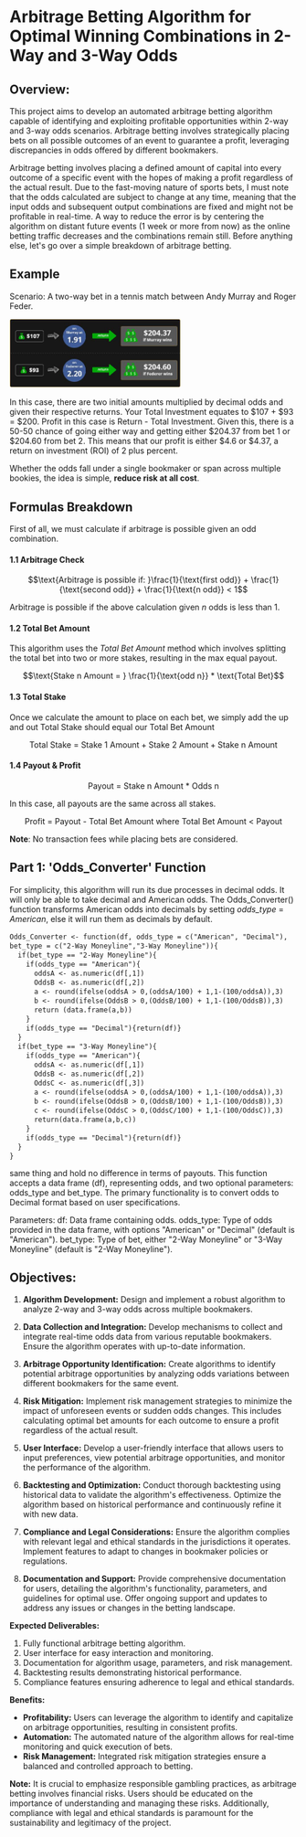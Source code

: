# **Arbitrage Betting Algorithm for Optimal Winning Combinations in 2-Way and 3-Way Odds**

## **Overview:**
This project aims to develop an automated arbitrage betting algorithm capable of identifying and exploiting profitable opportunities within 2-way and 3-way odds scenarios. Arbitrage betting involves strategically placing bets on all possible outcomes of an event to guarantee a profit, leveraging discrepancies in odds offered by different bookmakers.

Arbitrage betting involves placing a defined amount of capital into every outcome of a specific event with the hopes of making a profit regardless of the actual result. Due to the fast-moving nature of sports bets, I must note that the odds calculated are subject to change at any time, meaning that the input odds and subsequent output combinations are fixed and might not be profitable in real-time. A way to reduce the error is by centering the algorithm on distant future events (1 week or more from now) as the online betting traffic decreases and the combinations remain still. Before anything else, let's go over a simple breakdown of arbitrage betting.

## **Example**

Scenario: A two-way bet in a tennis match between Andy Murray and Roger Feder.

<img
  src="https://github.com/neflem27/Arbitrage_Betting/blob/main/arbitrage-1.jpg"
  alt="Alt text"
  title="Training Data"
  style="display: inline-block; margin: 0 auto; max-width: 300px">

In this case, there are two initial amounts multiplied by decimal odds and given their respective returns. Your Total Investment equates to $107 + $93 = $200. Profit in this case is Return - Total Investment. Given this, there is a 50-50 chance of going either way and getting either $204.37 from bet 1 or $204.60 from bet 2. This means that our profit is either $4.6 or $4.37, a return on investment (ROI) of 2 plus percent.

Whether the odds fall under a single bookmaker or span across multiple bookies, the idea is simple, **reduce risk at all cost**.

## Formulas Breakdown

First of all, we must calculate if arbitrage is possible given an odd combination. 

#### 1.1 Arbitrage Check

$$\text{Arbitrage is possible if: }\frac{1}{\text{first odd}} + \frac{1}{\text{second odd}} + \frac{1}{\text{n odd}} < 1$$

Arbitrage is possible if the above calculation given *n* odds is less than 1. 

#### 1.2 Total Bet Amount
This algorithm uses the *Total Bet Amount* method which involves splitting the total bet into two or more stakes, resulting in the max equal payout.

$$\text{Stake n Amount = } \frac{1}{\text{odd n}} * \text{Total Bet}$$

#### 1.3 Total Stake

Once we calculate the amount to place on each bet, we simply add the up and out Total Stake should equal our Total Bet Amount

$$\text{Total Stake = } \text{Stake 1 Amount} + \text{Stake 2 Amount} + \text{Stake n Amount}$$

#### 1.4 Payout & Profit

$$\text{Payout = Stake n Amount * Odds n}$$

In this case, all payouts are the same across all stakes.

$$\text{Profit = Payout - Total Bet Amount} \text{        where Total Bet Amount < Payout}$$

**Note**: No transaction fees while placing bets are considered.


## Part 1: 'Odds_Converter' Function

For simplicity, this algorithm will run its due processes in decimal odds. It will only be able to take decimal and American odds. The Odds_Converter() function transforms American odds into decimals by setting *odds_type* = *American*, else it will run them as decimals by default.  

```
Odds_Converter <- function(df, odds_type = c("American", "Decimal"), bet_type = c("2-Way Moneyline","3-Way Moneyline")){
  if(bet_type == "2-Way Moneyline"){
    if(odds_type == "American"){
      oddsA <- as.numeric(df[,1])
      OddsB <- as.numeric(df[,2])
      a <- round(ifelse(oddsA > 0,(oddsA/100) + 1,1-(100/oddsA)),3)
      b <- round(ifelse(OddsB > 0,(OddsB/100) + 1,1-(100/OddsB)),3)
      return (data.frame(a,b))
    }
    if(odds_type == "Decimal"){return(df)}
  }
  if(bet_type == "3-Way Moneyline"){
    if(odds_type == "American"){
      oddsA <- as.numeric(df[,1])
      OddsB <- as.numeric(df[,2])
      OddsC <- as.numeric(df[,3])
      a <- round(ifelse(oddsA > 0,(oddsA/100) + 1,1-(100/oddsA)),3)
      b <- round(ifelse(OddsB > 0,(OddsB/100) + 1,1-(100/OddsB)),3)
      c <- round(ifelse(OddsC > 0,(OddsC/100) + 1,1-(100/OddsC)),3)
      return(data.frame(a,b,c))
    }
    if(odds_type == "Decimal"){return(df)}
  }
}
```

same thing and hold no difference in terms of payouts.
This function accepts a data frame (df), representing odds, and two optional parameters: odds_type and bet_type. The primary functionality is to convert odds to Decimal format based on user specifications.

Parameters:
df: Data frame containing odds.
odds_type: Type of odds provided in the data frame, with options "American" or "Decimal" (default is "American").
bet_type: Type of bet, either "2-Way Moneyline" or "3-Way Moneyline" (default is "2-Way Moneyline").






## **Objectives:**
1. **Algorithm Development:**
   Design and implement a robust algorithm to analyze 2-way and 3-way odds across multiple bookmakers.
   
2. **Data Collection and Integration:**
   Develop mechanisms to collect and integrate real-time odds data from various reputable bookmakers. Ensure the algorithm operates with up-to-date information.

3. **Arbitrage Opportunity Identification:**
   Create algorithms to identify potential arbitrage opportunities by analyzing odds variations between different bookmakers for the same event.

4. **Risk Mitigation:**
   Implement risk management strategies to minimize the impact of unforeseen events or sudden odds changes. This includes calculating optimal bet amounts for each outcome to ensure a profit regardless of the actual result.

5. **User Interface:**
   Develop a user-friendly interface that allows users to input preferences, view potential arbitrage opportunities, and monitor the performance of the algorithm.

6. **Backtesting and Optimization:**
   Conduct thorough backtesting using historical data to validate the algorithm's effectiveness. Optimize the algorithm based on historical performance and continuously refine it with new data.

7. **Compliance and Legal Considerations:**
   Ensure the algorithm complies with relevant legal and ethical standards in the jurisdictions it operates. Implement features to adapt to changes in bookmaker policies or regulations.

8. **Documentation and Support:**
   Provide comprehensive documentation for users, detailing the algorithm's functionality, parameters, and guidelines for optimal use. Offer ongoing support and updates to address any issues or changes in the betting landscape.

**Expected Deliverables:**
1. Fully functional arbitrage betting algorithm.
2. User interface for easy interaction and monitoring.
3. Documentation for algorithm usage, parameters, and risk management.
4. Backtesting results demonstrating historical performance.
5. Compliance features ensuring adherence to legal and ethical standards.

**Benefits:**
- **Profitability:** Users can leverage the algorithm to identify and capitalize on arbitrage opportunities, resulting in consistent profits.
- **Automation:** The automated nature of the algorithm allows for real-time monitoring and quick execution of bets.
- **Risk Management:** Integrated risk mitigation strategies ensure a balanced and controlled approach to betting.

**Note:**
It is crucial to emphasize responsible gambling practices, as arbitrage betting involves financial risks. Users should be educated on the importance of understanding and managing these risks. Additionally, compliance with legal and ethical standards is paramount for the sustainability and legitimacy of the project.
